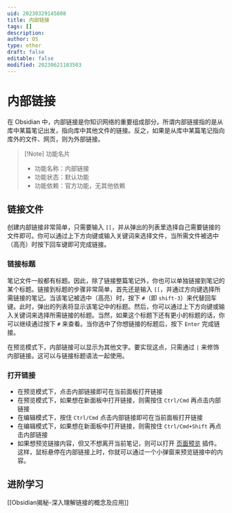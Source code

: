 ```yaml
---
uid: 20230329145808
title: 内部链接
tags: []
description: 
author: OS
type: other
draft: false
editable: false
modified: 20230621183503
---
```


# 内部链接

在 Obsidian 中，内部链接是你知识网络的重要组成部分。所谓内部链接指的是从库中某篇笔记出发，指向库中其他文件的链接。反之，如果是从库中某篇笔记指向库外的文件、网页，则为外部链接。

> [!Note] 功能名片
> - 功能名称：内部链接
> - 功能状态：默认功能
> - 功能依赖：官方功能，无其他依赖

## 链接文件

创建内部链接非常简单，只需要输入 `[[`，并从弹出的列表里选择自己需要链接的文件即可。你可以通过上下方向键或输入关键词来选择文件，当所需文件被选中（高亮）时按下回车键即可完成链接。

### 链接标题

笔记文件一般都有标题。因此，除了链接整篇笔记外，你也可以单独链接到笔记的某个标题。链接到标题的步骤非常简单，首先还是输入 `[[`，并通过方向键选择所需链接的笔记。当该笔记被选中（高亮）时，按下 `#`（即 `shift-3`）来代替回车键。此时，弹出的列表将显示该笔记中的标题。然后，你可以通过上下方向键或输入关键词来选择所需链接的标题。当然，如果这个标题下还有更小的标题的话，你可以继续通过按下 `#` 来查看。当你选中了你想链接的标题后，按下 `Enter` 完成链接。

在预览模式下，内部链接可以显示为其他文字。要实现这点，只需通过 `|` 来修饰内部链接。这可以与链接标题语法一起使用。

### 打开链接

- 在预览模式下，点击内部链接即可在当前面板打开链接
- 在预览模式下，如果想在新面板中打开链接，则需按住 `Ctrl/Cmd` 再点击内部链接
- 在编辑模式下，按住 `Ctrl/Cmd` 点击内部链接即可在当前面板打开链接
- 在编辑模式下，如果想在新面板中打开链接，则需按住 `Ctrl/Cmd+Shift` 再点击内部链接
- 如果想预览链接内容，但又不想离开当前笔记，则可以打开 [页面预览](https://publish.obsidian.md/help-zh/%E6%8F%92%E4%BB%B6/%E9%A1%B5%E9%9D%A2%E9%A2%84%E8%A7%88) 插件。这样，鼠标悬停在内部链接上时，你就可以通过一个小弹窗来预览链接中的内容。

## 进阶学习

[[Obsidian揭秘-深入理解链接的概念及应用]]